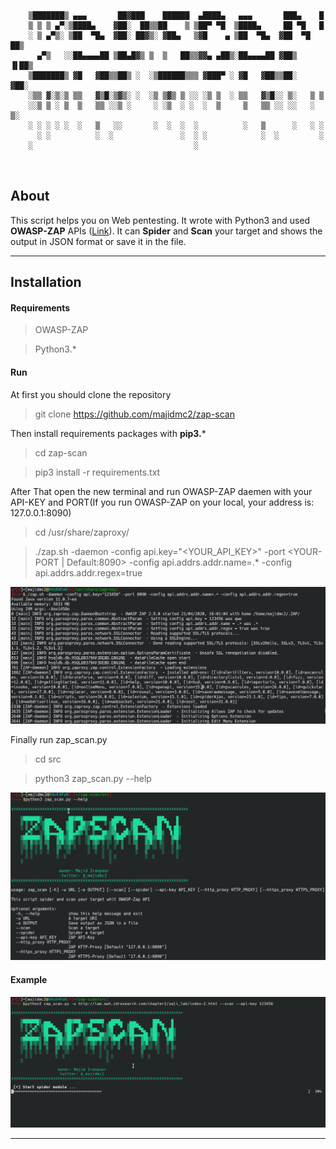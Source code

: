 ```                       
   

    ▒███████▒ ▄▄▄       ██▓███    ██████  ▄████▄   ▄▄▄       ███▄    █ 
    ▒ ▒ ▒ ▄▀░▒████▄    ▓██░  ██▒▒██    ▒ ▒██▀ ▀█  ▒████▄     ██ ▀█   █ 
    ░ ▒ ▄▀▒░ ▒██  ▀█▄  ▓██░ ██▓▒░ ▓██▄   ▒▓█    ▄ ▒██  ▀█▄  ▓██  ▀█ ██▒
      ▄▀▒   ░░██▄▄▄▄██ ▒██▄█▓▒ ▒  ▒   ██▒▒▓▓▄ ▄██▒░██▄▄▄▄██ ▓██▒  ▐▌██▒
    ▒███████▒ ▓█   ▓██▒▒██▒ ░  ░▒██████▒▒▒ ▓███▀ ░ ▓█   ▓██▒▒██░   ▓██░
    ░▒▒ ▓░▒░▒ ▒▒   ▓▒█░▒▓▒░ ░  ░▒ ▒▓▒ ▒ ░░ ░▒ ▒  ░ ▒▒   ▓▒█░░ ▒░   ▒ ▒ 
    ░░▒ ▒ ░ ▒  ▒   ▒▒ ░░▒ ░     ░ ░▒  ░ ░  ░  ▒     ▒   ▒▒ ░░ ░░   ░ ▒░
    ░ ░ ░ ░ ░  ░   ▒   ░░       ░  ░  ░  ░          ░   ▒      ░   ░ ░ 
      ░ ░          ░  ░               ░  ░ ░            ░  ░         ░ 
    ░                                    ░                               
                                                                 

```                       

## About
This script helps you on Web pentesting. It wrote with Python3 and used **OWASP-ZAP** APIs ([Link](http://`https://github.com/zaproxy/zap-api-python/` "Link")). It can **Spider** and **Scan** your target and shows the output in JSON format or save it in the file.

----

## Installation
#### Requirements
> OWASP-ZAP

> Python3.*

#### Run
At first you should clone the repository
> git clone https://github.com/majidmc2/zap-scan

Then install requirements packages with  **pip3.***
> cd zap-scan

> pip3 install -r requirements.txt

After That open the new terminal and run OWASP-ZAP daemen with your API-KEY and PORT(If you run OWASP-ZAP on your local, your address is: 127.0.0.1:8090)
> cd /usr/share/zaproxy/

> ./zap.sh -daemon -config api.key="<YOUR_API_KEY>" -port <YOUR-PORT | Default:8090> -config api.addrs.addr.name=.* -config api.addrs.addr.regex=true 
 
![](pic/zap-daemen.png)
 
Finally run zap_scan.py
> cd src

> python3 zap_scan.py --help

![](pic/help.png)

#### Example

![](pic/zap-spider.png)


----
